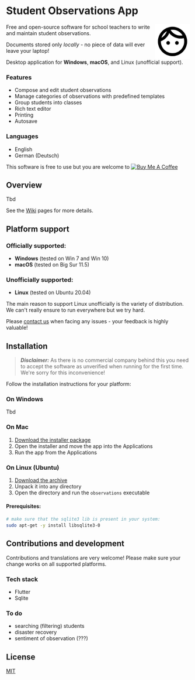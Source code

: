 # Student Observations App

<img src="logo.png" style="height: 6rem; float: right;" align="right">

Free and open-source software for school teachers to write and maintain student observations. 

Documents stored only _locally_ - no piece of data will ever leave your laptop!

Desktop application for **Windows**, **macOS**, and Linux (unofficial support).

### Features

- Compose and edit student observations 
- Manage categories of observations with predefined templates 
- Group students into classes
- Rich text editor
- Printing 
- Autosave

### Languages 
- English 
- German (Deutsch)

This software is free to use but you are welcome to <a href="https://www.buymeacoffee.com/ttulka" target="_blank"><img src="https://cdn.buymeacoffee.com/buttons/v2/default-yellow.png" alt="Buy Me A Coffee" style="height: 35px !important;" ></a>

## Overview

Tbd

See the [Wiki](https://github.com/ttulka/observations/wiki) pages for more details.

## Platform support

### Officially supported:

- **Windows** (tested on Win 7 and Win 10)
- **macOS** (tested on Big Sur 11.5)

### Unofficially supported:

- **Linux** (tested on Ubuntu 20.04)

The main reason to support Linux unofficially is the variety of distribution. We can't really ensure to run everywhere but we try hard.

Please [contact us](https://github.com/ttulka/observations/issues) when facing any issues - your feedback is highly valuable!


## Installation

> _**Disclaimer:**_ ​​As there is no commercial company behind this you need to accept the software as unverified when running for the first time. We're sorry for this inconvenience!

Follow the installation instructions for your platform:

### On Windows 

Tbd

### On Mac

1. [Download the installer package](https://github.com/ttulka/observations/releases/download/alpha-0.1.1/StudentObservations-Installer-macos-alpha-0.1.1.dmg)
2. Open the installer and move the app into the Applications
3. Run the app from the Applications

### On Linux (Ubuntu)

1. [Download the archive](https://github.com/ttulka/observations/releases/download/alpha-0.0.0/observations-linux-alpha-0.1.1.zip)
2. Unpack it into any directory
3. Open the directory and run the `observations` executable

#### Prerequisites:

```sh
# make sure that the sqlite3 lib is present in your system:
sudo apt-get -y install libsqlite3-0
```

## Contributions and development 

Contributions and translations are very welcome! Please make sure your change works on all supported platforms.

### Tech stack
- Flutter
- Sqlite


### To do
- searching (filtering) students
- disaster recovery
- sentiment of observation (???)

## License 

[MIT](https://github.com/ttulka/observations/blob/main/LICENSE)